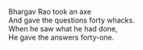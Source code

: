 Bhargav Rao took an axe  
And gave the questions forty whacks.  
When he saw what he had done,  
He gave the answers forty-one.
